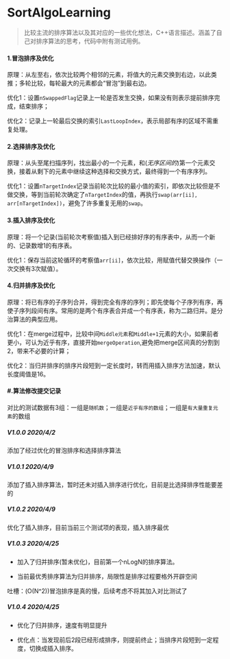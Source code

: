 # 					SortAlgoLearning
> 比较主流的排序算法以及其对应的一些优化想法，C++语言描述。涵盖了自己对排序算法的思考，代码中附有测试用例。
>

#### 1.冒泡排序及优化

​	原理：从左至右，依次比较两个相邻的元素，将值大的元素交换到右边，以此类推；多轮比较，每轮最大的元素都会“冒泡”到最右边。

​	优化1：设置`nSwappedFlag`记录上一轮是否发生交换，如果没有则表示提前排序完成，结束排序；

​	优化2：记录上一轮最后交换的索引`LastLoopIndex`，表示局部有序的区域不需重复处理。

#### 2.选择排序及优化

​	原理：从头至尾扫描序列，找出最小的一个元素，和(*无序区间的*)第一个元素交换，接着从剩下的元素中继续这种选择和交换方式，最终得到一个有序序列。

​	优化1：设置`nTargetIndex`记录当前轮次比较的最小值的索引，即依次比较但是不做交换，等到当前轮次确定了`nTargetIndex`的值，再执行`swap(arr[ii], arr[nTargetIndex])`，避免了许多重复无用的`swap`。

#### 3.插入排序及优化

​	原理：将一个记录(当前轮次考察值)插入到已经排好序的有序表中，从而一个新的、记录数增1的有序表。

​	优化1：保存当前这轮循环的考察值`arr[ii]`，依次比较，用赋值代替交换操作（一次交换有3次赋值）。

#### 4.归并排序及优化

​	原理：将已有序的子序列合并，得到完全有序的序列；即先使每个子序列有序，再使子序列段间有序。常用的是两个有序表合并成一个有序表，称为二路归并。是分治算法的典型应用。

​	优化1：在merge过程中，比较中间`Middle元素`和`Middle+1`元素的大小，如果前者更小，可认为近乎有序，直接开始`mergeOperation`,避免把merge区间真的分割到2，带来不必要的计算；

​	优化2：当归并排序的排序片段短到一定长度时，转而用插入排序方法加速，默认长度阈值是16。

#### #.算法修改提交记录

对比的测试数据有3组：一组是`随机数`；一组是`近乎有序的数组`；一组是`有大量重复元素`的数组

##### V1.0.0   	 2020/4/2

添加了经过优化的冒泡排序和选择排序算法

##### V1.0.1  	 2020/4/9

添加了插入排序算法，暂时还未对插入排序进行优化，目前是比选择排序性能要差的

##### V1.0.2  	 2020/4/9

优化了插入排序，目前当前三个测试项的表现，插入排序最优

##### V1.0.3   	2020/4/25

- 加入了归并排序(暂未优化)，目前第一个nLogN的排序算法。

- 当前最优秀排序算法为归并排序，局限性是排序过程要格外开辟空间

吐槽：(O(N^2))冒泡排序是真的慢，后续考虑不将其加入对比测试了



##### V1.0.4 	   2020/4/25

- 优化了归并排序，速度有明显提升

- 优化点：当发现前后2段已经形成排序，则提前终止；当排序片段短到一定程度，切换成插入排序。